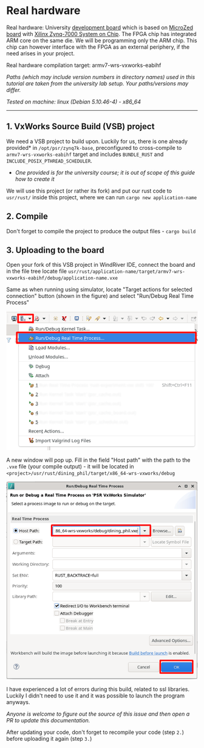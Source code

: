 # Real hardware

Real hardware: University [development board](https://rtime.felk.cvut.cz/psr/cviceni/mzapo/) which is based on [MicroZed board](https://www.avnet.com/wps/portal/us/products/avnet-boards/avnet-board-families/microzed) with [Xilinx Zynq-7000 System on Chip](https://www.xilinx.com/products/silicon-devices/soc/zynq-7000.html). The FPGA chip has integrated ARM core on the same die. We will be programming only the ARM chip. This chip can however interface with the FPGA as an external periphery, if the need arises in your project.

Real hardware compilation target: armv7-wrs-vxworks-eabihf

*Paths (which may include version numbers in directory names) used in this tutorial are taken from the university lab setup. Your paths/versions may differ.*

*Tested on machine: linux (Debian 5.10.46-4) - x86_64*

---

## 1. VxWorks Source Build (VSB) project

We need a VSB project to build upon. Luckily for us, there is one already provided* in `/opt/psr/zynq7k-base`, preconfigured to cross-compile to `armv7-wrs-vxworks-eabihf` target and includes `BUNDLE_RUST` and `INCLUDE_POSIX_PTHREAD_SCHEDULER`.

* *One provided is for the university course; it is out of scope of this guide how to create it* 

We will use this project (or rather its fork) and put our rust code to `usr/rust/` inside this project, where we can run `cargo new application-name`


## 2. Compile

Don't forget to compile the project to produce the output files - `cargo build`

## 3. Uploading to the board

Open your fork of this VSB project in WindRiver IDE, connect the board and in the file tree locate file `usr/rust/application-name/target/armv7-wrs-vxworks-eabihf/debug/application-name.vxe`

Same as when running using simulator, locate "Target actions for selected connection" button (shown in the figure) and select "Run/Debug Real Time Process"

![Target actions for selected connection](figures/run-rtp-select.png)

A new window will pop up. Fill in the field "Host path" with the path to the `.vxe` file (your compile output) - it will be located in `<project>/usr/rust/dining_phil/target/x86_64-wrs-vxworks/debug`

![RTP run target configuration](figures/run-rtp.png)

I have experienced a lot of errors during this build, related to ssl libraries. Luckily I didn't need to use it and it was possible to launch the program anyways.

*Anyone is welcome to figure out the source of this issue and then open a PR to update this documentation.*


After updating your code, don't forget to recompile your code (step `2.`) before uploading it again (step `3.`)
